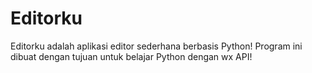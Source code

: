 Editorku
========

Editorku adalah aplikasi editor sederhana berbasis Python! Program ini dibuat dengan tujuan untuk belajar 
Python dengan wx API!
